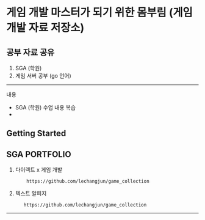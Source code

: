 게임 개발 마스터가 되기 위한 몸부림 (게임 개발 자료 저장소)
==================================================

## 공부 자료 공유 
1. SGA (학원)   
2. 게임 서버 공부 (go 언어)  

-----------
내용
* SGA (학원) 수업 내용 복습
* 

Getting Started
---------------

## SGA  PORTFOLIO

1. 다이렉트 x 게임 개발
   
           https://github.com/lechangjun/game_collection

            
2.  텍스트 알피지

           https://github.com/lechangjun/game_collection



------------------
